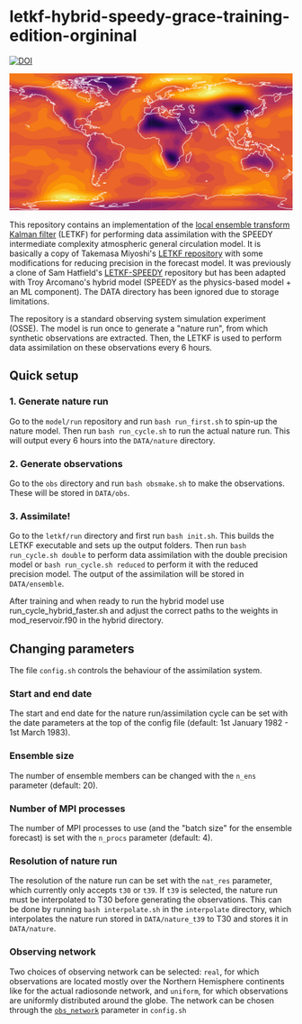 # letkf-hybrid-speedy-grace-training-edition-orgininal

[![DOI](https://zenodo.org/badge/109124460.svg)](https://zenodo.org/badge/latestdoi/109124460)

![SPEEDY](speedy.png)

This repository contains an implementation of the [local ensemble transform Kalman filter](http://www.sciencedirect.com/science/article/pii/S0167278906004647) (LETKF) for performing data assimilation with the SPEEDY intermediate complexity atmospheric general circulation model. It is basically a copy of Takemasa Miyoshi's [LETKF repository](https://github.com/takemasa-miyoshi/letkf) with some modifications for reducing precision in the forecast model. It was previously a clone of Sam Hatfield's [LETKF-SPEEDY](https://github.com/samhatfield/letkf-speedy) repository but has been adapted with Troy Arcomano's hybrid model (SPEEDY as the physics-based model + an ML component). The DATA directory has been ignored due to storage limitations. 

The repository is a standard observing system simulation experiment (OSSE). The model is run once to generate a "nature run", from which synthetic observations are extracted. Then, the LETKF is used to perform data assimilation on these observations every 6 hours.

## Quick setup

### 1. Generate nature run

Go to the `model/run` repository and run `bash run_first.sh` to spin-up the nature model. Then run `bash run_cycle.sh` to run the actual nature run. This will output every 6 hours into the `DATA/nature` directory.

### 2. Generate observations

Go to the `obs` directory and run `bash obsmake.sh` to make the observations. These will be stored in `DATA/obs`.

### 3. Assimilate!

Go to the `letkf/run` directory and first run `bash init.sh`. This builds the LETKF executable and sets up the output folders. Then run `bash run_cycle.sh double` to perform data assimilation with the double precision model or `bash run_cycle.sh reduced` to perform it with the reduced precision model. The output of the assimilation will be stored in `DATA/ensemble`.

After training and when ready to run the hybrid model use run_cycle_hybrid_faster.sh and adjust the correct paths to the weights in mod_reservoir.f90 in the hybrid directory.

## Changing parameters

The file `config.sh` controls the behaviour of the assimilation system.

### Start and end date

The start and end date for the nature run/assimilation cycle can be set with the date parameters at the top of the config file (default: 1st January 1982 - 1st March 1983).

### Ensemble size

The number of ensemble members can be changed with the `n_ens` parameter (default: 20).

### Number of MPI processes

The number of MPI processes to use (and the "batch size" for the ensemble forecast) is set with the `n_procs` parameter (default: 4).

### Resolution of nature run

The resolution of the nature run can be set with the `nat_res` parameter, which currently only accepts `t30` or `t39`. If `t39` is selected, the nature run must be interpolated to T30 before generating the observations. This can be done by running `bash interpolate.sh` in the `interpolate` directory, which interpolates the nature run stored in `DATA/nature_t39` to T30 and stores it in `DATA/nature`.

### Observing network
Two choices of observing network can be selected: `real`, for which observations are located mostly over the Northern Hemisphere continents like for the actual radiosonde network, and `uniform`, for which observations are uniformly distributed around the globe. The network can be chosen through the [`obs_network`](https://github.com/samhatfield/letkf-speedy/blob/56c11a9081a722acf8f81abc11e78846ba2a70c5/config.sh#L31) parameter in `config.sh`
